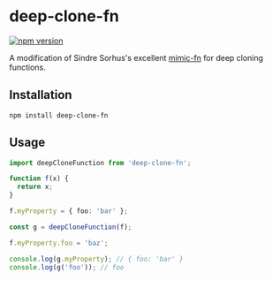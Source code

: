 # deep-clone-fn

[![npm version](https://img.shields.io/npm/v/deep-clone-fn)](https://npmjs.com/package/deep-clone-fn)

A modification of Sindre Sorhus's excellent [mimic-fn](https://www.npmjs.com/package/mimic-fn) for deep cloning functions.

## Installation

```shell
npm install deep-clone-fn
```

## Usage

```typescript
import deepCloneFunction from 'deep-clone-fn';

function f(x) {
  return x;
}

f.myProperty = { foo: 'bar' };

const g = deepCloneFunction(f);

f.myProperty.foo = 'baz';

console.log(g.myProperty); // { foo: 'bar' }
console.log(g('foo')); // foo
```
